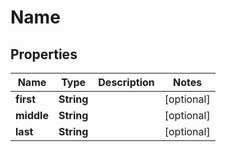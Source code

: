 # Name

## Properties
Name | Type | Description | Notes
------------ | ------------- | ------------- | -------------
**first** | **String** |  |  [optional]
**middle** | **String** |  |  [optional]
**last** | **String** |  |  [optional]
